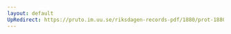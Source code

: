 ```yaml
---
layout: default
UpRedirect: https://pruto.im.uu.se/riksdagen-records-pdf/1880/prot-1880--fk--011/prot-1880--fk--011_007.pdf
---
```


